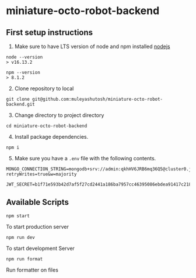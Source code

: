 # miniature-octo-robot-backend



## First setup instructions

  1. Make sure to have LTS version of node and npm installed [nodejs](http://nodejs.org)

    node --version
    > v16.13.2

    npm --version
    > 8.1.2

  2. Clone repository to local

    git clone git@github.com:muleyashutosh/miniature-octo-robot-backend.git

  3. Change directory to project directory

    cd miniature-octo-robot-backend

  4. Install package dependencies.

    npm i

  5. Make sure you have a `.env` file with the following contents.
  
    MONGO_CONNECTION_STRING=mongodb+srv://admin:qkhHV6JRB6mq36Q5@cluster0.jwfdj.mongodb.net/safeShare?retryWrites=true&w=majority

    JWT_SECRET=b1f71e593b42d7af5f27cd2441a186ba7957cc46395086ebdea91417c2187f57


## Available Scripts

`npm start`

To start production server

`npm run dev`

To start development Server

`npm run format`

Run formatter on files


